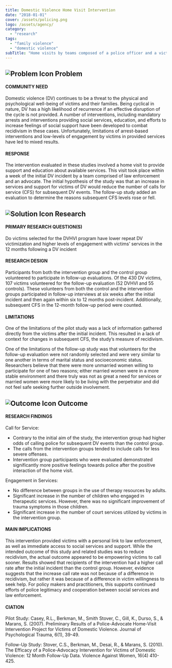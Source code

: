 ```yaml
---
title: Domestic Violence Home Visit Intervention
date: "2018-01-01"
cover: /assets/policing.png
logo: /assets/agency/
category:
  - "research"
tags:
  - "family violence"
  - "domestic violence"
subTitle: "Home visits by teams composed of a police officer and a victim advocate were shown to empower victims to engage in support services and notify police sooner in subsequent DV incidents."
---
```

## ![Problem Icon](https://github.com/google/material-design-icons/raw/master/alert/1x_web/ic_error_outline_black_48dp.png "Problem") Problem

#### COMMUNITY NEED

Domestic violence (DV) continues to be a threat to the physical and psychological well-being of victims and their families. Being cyclical in nature, DV has a high likelihood of recurrence if an effective disruption of the cycle is not provided. A number of interventions, including mandatory arrests and interventions providing social services, education, and efforts to increase feelings of social support have been developed to combat recidivism in these cases. Unfortunately, limitations of arrest-based interventions and low-levels of engagement by victims in provided services have led to mixed results. 

#### RESPONSE

The intervention evaluated in these studies involved a home visit to provide support and education about available services. This visit took place within a week of the initial DV incident by a team comprised of law enforcement and an advocate. The initial hypothesis of the study was that an increase in services and support for victims of DV would reduce the number of calls for service (CFS) for subsequent DV events. The follow-up study added an evaluation to determine the reasons subsequent CFS levels rose or fell. 

## ![Solution Icon](https://github.com/google/material-design-icons/raw/master/action/1x_web/ic_lightbulb_outline_black_48dp.png "Solution") Research

#### PRIMARY RESEARCH QUESTION(S)

Do victims selected for the DVHVI program have lower repeat DV victimization and higher levels of engagement with victims’ services in the 12 months following a DV incident

#### RESEARCH DESIGN

Participants from both the intervention group and the control group volunteered to participate in follow-up evaluations. Of the 430 DV victims, 107 victims volunteered for the follow-up evaluation (52 DVHVI and 55 controls). These volunteers from both the control and the intervention groups participated in follow-up interviews at six weeks after the initial incident and then again within six to 12 months post-incident. Additionally, subsequent CFS in the 12-month follow-up period were counted. 

#### LIMITATIONS

One of the limitations of the pilot study was a lack of information gathered directly from the victims after the initial incident. This resulted in a lack of context for changes in subsequent CFS, the study’s measure of recidivism. 

One of the limitations of the follow-up study was that volunteers for the follow-up evaluation were not randomly selected and were very similar to one another in terms of marital status and socioeconomic status. Researchers believe that there were more unmarried women willing to participate for one of two reasons; either married women were in a more stable environment and there truly was not as great a need for services or married women were more likely to be living with the perpetrator and did not feel safe seeking further outside involvement.

## ![Outcome Icon](https://github.com/google/material-design-icons/raw/master/action/1x_web/ic_view_list_black_48dp.png "Outcome") Outcome

#### RESEARCH FINDINGS

Call for Service:

- Contrary to the initial aim of the study, the intervention group had higher odds of calling police for subsequent DV events than the control group. 
- The calls from the intervention groups tended to include calls for less severe offenses. 
- Intervention group participants who were evaluated demonstrated significantly more positive feelings towards police after the positive interaction of the home visit. 

Engagement in Services:

- No difference between groups in the use of therapy resources by adults.
- Significant increase in the number of children who engaged in therapeutic services. However, there was no significant improvement of trauma symptoms in those children.
- Significant increase in the number of court services utilized by victims in the intervention group.

#### MAIN IMPLICATIONS

This intervention provided victims with a personal link to law enforcement, as well as immediate access to social services and support. While the intended outcome of this study and related studies was to reduce recidivism, the actual outcome appeared to be empowering victims to call sooner. Results showed that recipients of the intervention had a higher call rate after the initial incident than the control group. However, evidence suggests that the increase call rate was not because of a difference in recidivism, but rather it was because of a difference in victim willingness to seek help. For policy makers and practitioners, this supports continued efforts of police legitimacy and cooperation between social services and law enforcement.

#### CIATION

Pilot Study: Casey, R.L., Berkman, M., Smith Stover, C., Gill, K., Durso, S., & Marans, S. (2007). Preliminary Results of a Police-Advocate Home-Visit Intervention Project for Victims of Domestic Violence. Journal of Psychological Trauma, 6(1), 39-49.

Follow-Up Study: Stover, C.S., Berkman, M., Desai, R., & Marans, S. (2010). The Efficacy of a Police-Advocacy Intervention for Victims of Domestic Violence: 12 Month Follow-Up Data. Violence Against Women, 16(4) 410-425.

